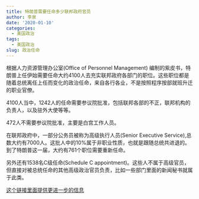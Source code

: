 ```yaml
---
title: 特朗普需要任命多少联邦政府官员
author: 李泉
date: '2020-01-10'
categories:
  - 美国政治
tags:
  - 美国政治
slug: 政治任命
---
```


根据人力资源管理办公室(Office of Personnel Management) 编制的紫皮书，特朗普上任伊始需要任命大约4100人去充实联邦政府各部门的职位。这些职位都是随着总统离任上任而变化的政治任命，来自各行各业，不是按照程序按部就班升迁的职业官僚。

4100人当中，1242人的任命需要参议院批准，包括联邦各部的不正，联邦机构的负责人，以及驻外大使等等。

472人不需要参议院批准，主要是白宫工作人员。

在联邦政府中，一部分公务员被称为高级执行人员(Senior Executive Service),总数大约有7000人。这批人中的10%属于非职业性质，也就是跟随总统共进退的。到了特朗普这一届，大约有761个职位需要重新任命。

另外还有1538名C级任命(Schedule C appointment)。这些人不属于高级官员，但直接对被总统任命的其他高级政治官员负责，比如一些部门里面的新闻秘书就属于此类。

[这个链接里面提供更进一步的信息](https://www.washingtonpost.com/graphics/politics/trump-transition-appointments-scale/)